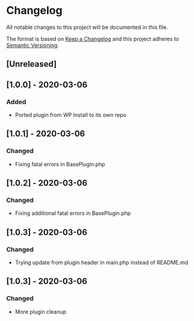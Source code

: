 # Changelog
All notable changes to this project will be documented in this file.

The format is based on [Keep a Changelog](http://keepachangelog.com/en/1.0.0/)
and this project adheres to [Semantic Versioning](http://semver.org/spec/v2.0.0.html).

## [Unreleased]

## [1.0.0] - 2020-03-06
### Added
- Ported plugin from WP Install to its own repo

## [1.0.1] - 2020-03-06
### Changed
- Fixing fatal errors in BasePlugin.php

## [1.0.2] - 2020-03-06
### Changed
- Fixing additional fatal errors in BasePlugin.php

## [1.0.3] - 2020-03-06
### Changed
- Trying update from plugin header in main.php instead of README.md

## [1.0.3] - 2020-03-06
### Changed
- More plugin cleanup
